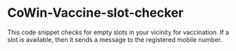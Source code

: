 # CoWin-Vaccine-slot-checker
This code snippet checks for empty slots in your vicinity for vaccination. If a slot is available, then it sends a message to the registered mobile number.
